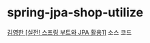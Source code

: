 # spring-jpa-shop-utilize
<a href="https://www.inflearn.com/course/%EC%8A%A4%ED%94%84%EB%A7%81%EB%B6%80%ED%8A%B8-JPA-%ED%99%9C%EC%9A%A9-1/dashboard">김영한 [실전! 스프링 부트와 JPA 활용1]</a> 소스 코드 <br>


